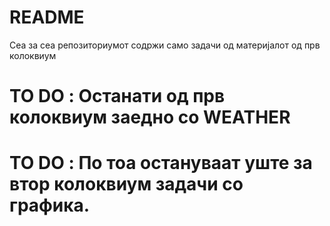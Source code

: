 # README

Сеа за сеа репозиториумот содржи само задачи од материјалот од прв колоквиум
# TO DO : Останати од прв колоквиум заедно со WEATHER
# TO DO : По тоа остануваат уште за втор колоквиум задачи со графика.